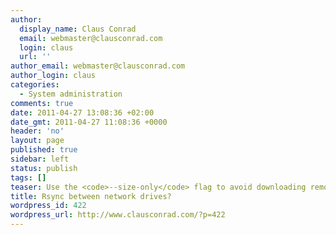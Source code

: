```yaml
---
author:
  display_name: Claus Conrad
  email: webmaster@clausconrad.com
  login: claus
  url: ''
author_email: webmaster@clausconrad.com
author_login: claus
categories:
  - System administration
comments: true
date: 2011-04-27 13:08:36 +02:00
date_gmt: 2011-04-27 11:08:36 +0000
header: 'no'
layout: page
published: true
sidebar: left
status: publish
tags: []
teaser: Use the <code>--size-only</code> flag to avoid downloading remote files for checksum generation.
title: Rsync between network drives?
wordpress_id: 422
wordpress_url: http://www.clausconrad.com/?p=422
---
```

